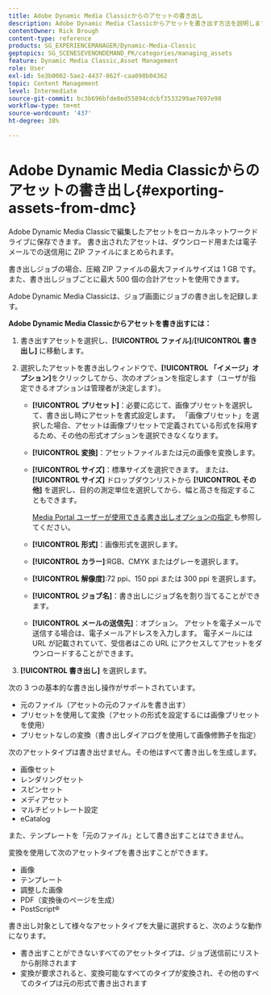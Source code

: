```yaml
---
title: Adobe Dynamic Media Classicからのアセットの書き出し
description: Adobe Dynamic Media Classicからアセットを書き出す方法を説明します。
contentOwner: Rick Brough
content-type: reference
products: SG_EXPERIENCEMANAGER/Dynamic-Media-Classic
geptopics: SG_SCENESEVENONDEMAND_PK/categories/managing_assets
feature: Dynamic Media Classic,Asset Management
role: User
exl-id: 5e3b0002-5ae2-4437-862f-caa098b04362
topic: Content Management
level: Intermediate
source-git-commit: bc3b696bfde0ed55894cdcbf3533299ae7697e98
workflow-type: tm+mt
source-wordcount: '437'
ht-degree: 38%

---
```


# Adobe Dynamic Media Classicからのアセットの書き出し{#exporting-assets-from-dmc}

Adobe Dynamic Media Classicで編集したアセットをローカルネットワークドライブに保存できます。 書き出されたアセットは、ダウンロード用または電子メールでの送信用に ZIP ファイルにまとめられます。

書き出しジョブの場合、圧縮 ZIP ファイルの最大ファイルサイズは 1 GB です。また、書き出しジョブごとに最大 500 個の合計アセットを使用できます。

Adobe Dynamic Media Classicは、ジョブ画面にジョブの書き出しを記録します。

**Adobe Dynamic Media Classicからアセットを書き出すには：**

1. 書き出すアセットを選択し、**[!UICONTROL ファイル]**/**[!UICONTROL 書き出し]** に移動します。
1. 選択したアセットを書き出しウィンドウで、**[!UICONTROL 「イメージ」オプション]**&#x200B;をクリックしてから、次のオプションを指定します（ユーザが指定できるオプションは管理者が決定します）。

   * **[!UICONTROL プリセット]**：必要に応じて、画像プリセットを選択して、書き出し時にアセットを書式設定します。 「画像プリセット」を選択した場合、アセットは画像プリセットで定義されている形式を採用するため、その他の形式オプションを選択できなくなります。

   * **[!UICONTROL 変換]**：アセットファイルまたは元の画像を変換します。

   * **[!UICONTROL サイズ]**：標準サイズを選択できます。 または、**[!UICONTROL サイズ]** ドロップダウンリストから **[!UICONTROL その他]** を選択し、目的の測定単位を選択してから、幅と高さを指定することもできます。

     [Media Portal ユーザーが使用できる書き出しオプションの指定 &#x200B;](specifying-export-options-available-media.md#specifying_export_options_available_to_media_portal_users) も参照してください。

   * **[!UICONTROL 形式]**：画像形式を選択します。

   * **[!UICONTROL カラー]**:RGB、CMYK またはグレーを選択します。

   * **[!UICONTROL 解像度]**:72 ppi、150 ppi または 300 ppi を選択します。

   * **[!UICONTROL ジョブ名]**：書き出しにジョブ名を割り当てることができます。

   * **[!UICONTROL メールの送信先]**：オプション。 アセットを電子メールで送信する場合は、電子メールアドレスを入力します。 電子メールには URL が記載されていて、受信者はこの URL にアクセスしてアセットをダウンロードすることができます。

1. **[!UICONTROL 書き出し]** を選択します。

次の 3 つの基本的な書き出し操作がサポートされています。

* 元のファイル（アセットの元のファイルを書き出す）
* プリセットを使用して変換（アセットの形式を設定するには画像プリセットを使用）
* プリセットなしの変換（書き出しダイアログを使用して画像修飾子を指定）

次のアセットタイプは書き出せません。その他はすべて書き出しを生成します。

* 画像セット
* レンダリングセット
* スピンセット
* メディアセット
* マルチビットレート設定
* eCatalog

また、テンプレートを「元のファイル」として書き出すことはできません。

変換を使用して次のアセットタイプを書き出すことができます。

* 画像
* テンプレート
* 調整した画像
* PDF（変換後のページを生成）
* PostScript®

書き出し対象として様々なアセットタイプを大量に選択すると、次のような動作になります。

* 書き出すことができないすべてのアセットタイプは、ジョブ送信前にリストから削除されます
* 変換が要求されると、変換可能なすべてのタイプが変換され、その他のすべてのタイプは元の形式で書き出されます
